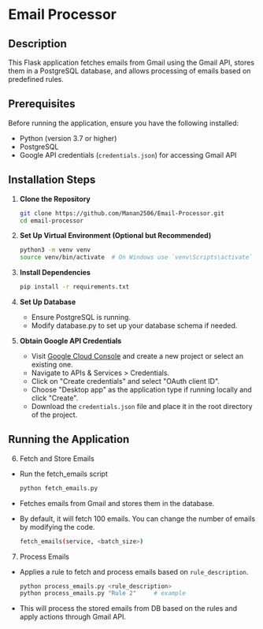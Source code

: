 # Email Processor

## Description
This Flask application fetches emails from Gmail using the Gmail API, stores them in a PostgreSQL database, and allows processing of emails based on predefined rules.

## Prerequisites
Before running the application, ensure you have the following installed:
- Python (version 3.7 or higher)
- PostgreSQL
- Google API credentials (`credentials.json`) for accessing Gmail API

## Installation Steps

1. **Clone the Repository**
   ```bash
   git clone https://github.com/Manan2506/Email-Processor.git
   cd email-processor
2. **Set Up Virtual Environment (Optional but Recommended)**

   ```bash
   python3 -m venv venv
   source venv/bin/activate  # On Windows use `venv\Scripts\activate`   

3. **Install Dependencies**

   ```bash
   pip install -r requirements.txt
   
4. **Set Up Database**

   - Ensure PostgreSQL is running.
   - Modify database.py to set up your database schema if needed.


5. **Obtain Google API Credentials**

   - Visit [Google Cloud Console](https://console.cloud.google.com/) and create a new project or select an existing one.
   - Navigate to APIs & Services > Credentials.
   - Click on "Create credentials" and select "OAuth client ID".
   - Choose "Desktop app" as the application type if running locally and click "Create".
   - Download the `credentials.json` file and place it in the root directory of the project.
   
## Running the Application
6. Fetch and Store Emails

  - Run the fetch_emails script

    ```bash
    python fetch_emails.py
    ```
  - Fetches emails from Gmail and stores them in the database.
  - By default, it will fetch 100 emails. You can change the number of emails by modifying the code.
    
    ```sh
    fetch_emails(service, <batch_size>)
    ```

7. Process Emails

  - Applies a rule to fetch and process emails based on `rule_description`.
  
    ```bash
    python process_emails.py <rule_description>
    python process_emails.py "Rule 2"     # example
    ```
  - This will process the stored emails from DB based on the rules and apply actions through Gmail API.


